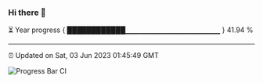 ### Hi there 👋

⏳ Year progress { ████████████▁▁▁▁▁▁▁▁▁▁▁▁▁▁▁▁▁▁ } 41.94 %

---

⏰ Updated on Sat, 03 Jun 2023 01:45:49 GMT

![Progress Bar CI](https://github.com/JuvenileQ/Progress-Bar-CI/workflows/main/badge.svg)
